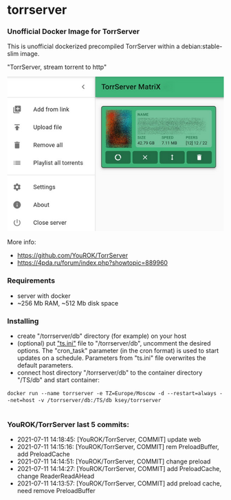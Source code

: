 # torrserver
### Unofficial Docker Image for TorrServer

This is unofficial dockerized precompiled TorrServer within a debian:stable-slim image.

"TorrServer, stream torrent to http"

![TorrServer](https://raw.githubusercontent.com/MrKsey/torrserver/master/ts.jpg)

More info:
- https://github.com/YouROK/TorrServer
- https://4pda.ru/forum/index.php?showtopic=889960

### Requirements

* server with docker
* ~256 Mb RAM, ~512 Mb disk space 

### Installing

- сreate "/torrserver/db" directory (for example) on your host
- (optional) put ["ts.ini"](https://raw.githubusercontent.com/MrKsey/torrserver/master/ts.ini) file to "/torrserver/db", uncomment the desired options. The "cron_task" parameter (in the cron format) is used to start updates on a schedule. Parameters from "ts.ini" file overwrites the default parameters.
- connect host directory "/torrserver/db" to the container directory "/TS/db" and start container:
```
docker run --name torrserver -e TZ=Europe/Moscow -d --restart=always --net=host -v /torrserver/db:/TS/db ksey/torrserver
```





























































































































































# #
### YouROK/TorrServer last 5 commits:
* 2021-07-11 14:18:45: [YouROK/TorrServer, COMMIT] update web
* 2021-07-11 14:15:16: [YouROK/TorrServer, COMMIT] rem PreloadBuffer, add PreloadCache
* 2021-07-11 14:14:51: [YouROK/TorrServer, COMMIT] change preload
* 2021-07-11 14:14:27: [YouROK/TorrServer, COMMIT] add PreloadCache, change ReaderReadAHead
* 2021-07-11 14:13:57: [YouROK/TorrServer, COMMIT] add preload cache, need remove PreloadBuffer
